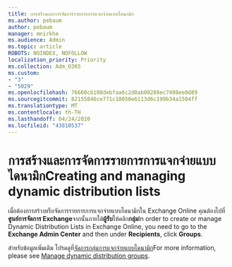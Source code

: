 ```yaml
---
title: การสร้างและการจัดการรายการการแจกจ่ายแบบไดนามิก
ms.author: pebaum
author: pebaum
manager: mnirkhe
ms.audience: Admin
ms.topic: article
ROBOTS: NOINDEX, NOFOLLOW
localization_priority: Priority
ms.collection: Adm_O365
ms.custom:
- "3"
- "5029"
ms.openlocfilehash: 76660cb108debfaa6c2d0ab00288ec7408ee0d89
ms.sourcegitcommit: 82155846ce771c18050e6113d6c199b34a1504ff
ms.translationtype: MT
ms.contentlocale: th-TH
ms.lasthandoff: 04/24/2020
ms.locfileid: "43810537"
---
```

# <a name="creating-and-managing-dynamic-distribution-lists"></a><span data-ttu-id="e3335-102">การสร้างและการจัดการรายการการแจกจ่ายแบบไดนามิก</span><span class="sxs-lookup"><span data-stu-id="e3335-102">Creating and managing dynamic distribution lists</span></span>

<span data-ttu-id="e3335-103">เมื่อต้องการสร้างหรือจัดการรายการการแจกจ่ายแบบไดนามิกใน Exchange Online คุณต้องไปที่**ศูนย์การจัดการ Exchange**จากนั้นภายใต้**ผู้รับ**ให้คลิก**กลุ่ม**</span><span class="sxs-lookup"><span data-stu-id="e3335-103">In order to create or manage Dynamic Distribution Lists in Exchange Online, you need to go to the **Exchange Admin Center** and then under **Recipients**, click **Groups**.</span></span>

<span data-ttu-id="e3335-104">สําหรับข้อมูลเพิ่มเติม โปรดดูที่[จัดการกลุ่มการแจกจ่ายแบบไดนามิก](https://docs.microsoft.com/exchange/recipients-in-exchange-online/manage-dynamic-distribution-groups/manage-dynamic-distribution-groups)</span><span class="sxs-lookup"><span data-stu-id="e3335-104">For more information, please see [Manage dynamic distribution groups](https://docs.microsoft.com/exchange/recipients-in-exchange-online/manage-dynamic-distribution-groups/manage-dynamic-distribution-groups).</span></span>
